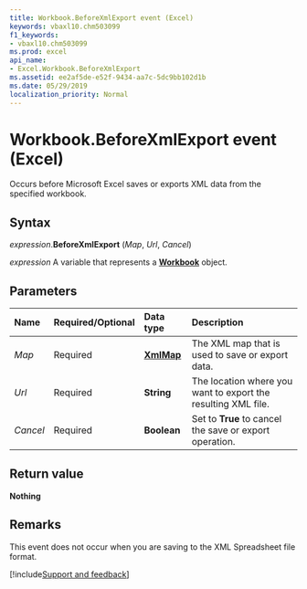 ```yaml
---
title: Workbook.BeforeXmlExport event (Excel)
keywords: vbaxl10.chm503099
f1_keywords:
- vbaxl10.chm503099
ms.prod: excel
api_name:
- Excel.Workbook.BeforeXmlExport
ms.assetid: ee2af5de-e52f-9434-aa7c-5dc9bb102d1b
ms.date: 05/29/2019
localization_priority: Normal
---
```



# Workbook.BeforeXmlExport event (Excel)

Occurs before Microsoft Excel saves or exports XML data from the specified workbook.


## Syntax

_expression_.**BeforeXmlExport** (_Map_, _Url_, _Cancel_)

_expression_ A variable that represents a **[Workbook](Excel.Workbook.md)** object.


## Parameters

|Name|Required/Optional|Data type|Description|
|:-----|:-----|:-----|:-----|
| _Map_|Required| **[XmlMap](Excel.XmlMap.md)**|The XML map that is used to save or export data.|
| _Url_|Required| **String**|The location where you want to export the resulting XML file.|
| _Cancel_|Required| **Boolean**|Set to **True** to cancel the save or export operation.|

## Return value

**Nothing**


## Remarks

This event does not occur when you are saving to the XML Spreadsheet file format.


[!include[Support and feedback](~/includes/feedback-boilerplate.md)]